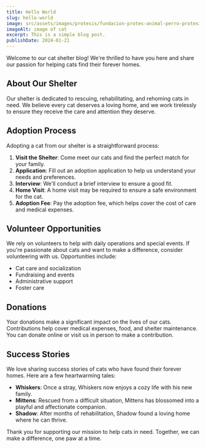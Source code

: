 ```yaml
---
title: Hello World
slug: hello-world
image: src/assets/images/protesis/fundacion-protes-animal-perro-protesis-fibra-carbono.png
imageAlt: image of cat
excerpt: This is a simple blog post.
publishDate: 2024-01-21
---
```


Welcome to our cat shelter blog! We're thrilled to have you here and share our passion for helping cats find their forever homes.

## About Our Shelter

Our shelter is dedicated to rescuing, rehabilitating, and rehoming cats in need. We believe every cat deserves a loving home, and we work tirelessly to ensure they receive the care and attention they deserve.

## Adoption Process

Adopting a cat from our shelter is a straightforward process:
1. **Visit the Shelter**: Come meet our cats and find the perfect match for your family.
2. **Application**: Fill out an adoption application to help us understand your needs and preferences.
3. **Interview**: We'll conduct a brief interview to ensure a good fit.
4. **Home Visit**: A home visit may be required to ensure a safe environment for the cat.
5. **Adoption Fee**: Pay the adoption fee, which helps cover the cost of care and medical expenses.

## Volunteer Opportunities

We rely on volunteers to help with daily operations and special events. If you're passionate about cats and want to make a difference, consider volunteering with us. Opportunities include:
- Cat care and socialization
- Fundraising and events
- Administrative support
- Foster care

## Donations

Your donations make a significant impact on the lives of our cats. Contributions help cover medical expenses, food, and shelter maintenance. You can donate online or visit us in person to make a contribution.

## Success Stories

We love sharing success stories of cats who have found their forever homes. Here are a few heartwarming tales:
- **Whiskers**: Once a stray, Whiskers now enjoys a cozy life with his new family.
- **Mittens**: Rescued from a difficult situation, Mittens has blossomed into a playful and affectionate companion.
- **Shadow**: After months of rehabilitation, Shadow found a loving home where he can thrive.

Thank you for supporting our mission to help cats in need. Together, we can make a difference, one paw at a time.